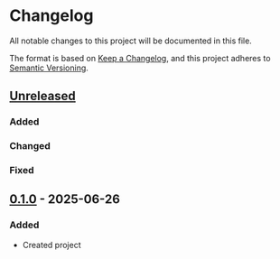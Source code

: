 # Changelog

All notable changes to this project will be documented in this file.

The format is based on [Keep a Changelog](https://keepachangelog.com/en/1.1.0/),
and this project adheres to [Semantic Versioning](https://semver.org/spec/v2.0.0.html).

## [Unreleased]

### Added

### Changed

### Fixed

## [0.1.0] - 2025-06-26

### Added

- Created project

[unreleased]: https://github.com/olivierlacan/keep-a-changelog/compare/v0.1.0...HEAD

[0.1.0]: https://github.com/MarcusGrass/timeout/releases/tag/v0.1.0